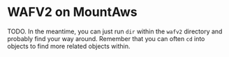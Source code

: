 # WAFV2 on MountAws

TODO. In the meantime, you can just run `dir` within the `wafv2` directory and probably find your way around.
Remember that you can often `cd` into objects to find more related objects within.